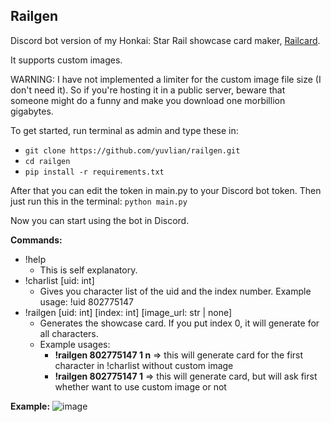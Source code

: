 
## Railgen

Discord bot version of my Honkai: Star Rail showcase card maker, [Railcard](https://github.com/yuvlian/railcard).

It supports custom images.

WARNING: I have not implemented a limiter for the custom image file size (I don't need it). So if you're hosting it in a public server, beware that someone might do a funny and make you download one morbillion gigabytes.

To get started, run terminal as admin and type these in:

- `git clone https://github.com/yuvlian/railgen.git`
- `cd railgen`
- `pip install -r requirements.txt `

After that you can edit the token in main.py to your Discord bot token. 
Then just run this in the terminal: `python main.py`

Now you can start using the bot in Discord.

**Commands:**
- !help
  - This is self explanatory.
- !charlist [uid: int]
  - Gives you character list of the uid and the index number. Example usage: !uid 802775147
- !railgen [uid: int] [index: int] [image_url: str | none]
  - Generates the showcase card. If you put index 0, it will generate for all characters.
  - Example usages:
    - **!railgen 802775147 1 n** => this will generate card for the first character in !charlist without custom image
    - **!railgen 802775147 1** => this will generate card, but will ask first whether want to use custom image or not

**Example:**
![image](https://github.com/yuvlian/railgen/assets/138542238/c684e928-7268-4de1-b4ab-406f04c1fb53)
